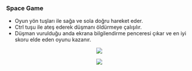 ### Space Game

- Oyun yön tuşları ile sağa ve sola doğru hareket eder.
- Ctrl tuşu ile ateş ederek düşmanı öldürmeye çalışılır.
- Düşman vurulduğu anda ekrana bilgilendirme penceresi çıkar ve en iyi skoru elde eden oyunu kazanır.


<p  align="center">
<img src="https://user-images.githubusercontent.com/34593997/88488999-0ee4a480-cf9a-11ea-889d-26b2e9161128.gif">
</p>
<p  align="center">
<img src="https://user-images.githubusercontent.com/34593997/88489013-26bc2880-cf9a-11ea-937e-d1c44d32a3f8.png">
</p>

